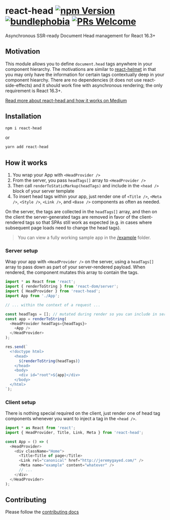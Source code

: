 # react-head [![npm Version](https://img.shields.io/npm/v/react-head.svg?style=flat-square)](https://www.npmjs.org/package/react-head) [![bundlephobia](https://badgen.net/bundlephobia/minzip/react-head)](https://bundlephobia.com/result?p=react-head) [![PRs Welcome](https://img.shields.io/badge/PRs-welcome-brightgreen.svg?style=flat-square)](CONTRIBUTING.md#pull-requests)

Asynchronous SSR-ready Document Head management for React 16.3+

## Motivation

This module allows you to define `document.head` tags anywhere in your component hierarchy. The motivations are similar to [react-helmet](https://github.com/nfl/react-helmet) in that you may only have the information for certain tags contextually deep in your component hiearchy. There are no dependencies (it does not use react-side-effects) and it should work fine with asynchronous rendering; the only requirement is React 16.3+.

[Read more about react-head and how it works on Medium](https://jeremygayed.com/making-head-tag-management-thread-safe-with-react-head-323654170b45)

## Installation

```sh
npm i react-head
```

or

```sh
yarn add react-head
```

## How it works

1.  You wrap your App with `<HeadProvider />`
1.  From the server, you pass `headTags[]` array to `<HeadProvider />`
1.  Then call `renderToStaticMarkup(headTags)` and include in the `<head />` block of your server template
1.  To insert head tags within your app, just render one of `<Title />`, `<Meta />`, `<Style />`, `<Link />`, and `<Base />` components as often as needed.

On the server, the tags are collected in the `headTags[]` array, and then on the client the server-generated tags are removed in favor of the client-rendered tags so that SPAs still work as expected (e.g. in cases where subsequent page loads need to change the head tags).

> You can view a fully working sample app in the [/example](/example) folder.

### Server setup

Wrap your app with `<HeadProvider />` on the server, using a `headTags[]` array to pass down as part of your server-rendered payload. When rendered, the component mutates this array to contain the tags.

```js
import * as React from 'react';
import { renderToString } from 'react-dom/server';
import { HeadProvider } from 'react-head';
import App from './App';

// ... within the context of a request ...

const headTags = []; // mutated during render so you can include in server-rendered template later
const app = renderToString(
  <HeadProvider headTags={headTags}>
    <App />
  </HeadProvider>
);

res.send(`
  <!doctype html>
    <head>
      ${renderToString(headTags)}
    </head>
    <body>
      <div id="root">${app}</div>
    </body>
  </html>
`);
```

### Client setup

There is nothing special required on the client, just render one of head tag components whenever you want to inject a tag in the `<head />`.

```js
import * as React from 'react';
import { HeadProvider, Title, Link, Meta } from 'react-head';

const App = () => (
  <HeadProvider>
    <div className="Home">
      <Title>Title of page</Title>
      <Link rel="canonical" href="http://jeremygayed.com/" />
      <Meta name="example" content="whatever" />
      // ...
    </div>
  </HeadProvider>
);
```

## Contributing

Please follow the [contributing docs](/CONTRIBUTING.md)
